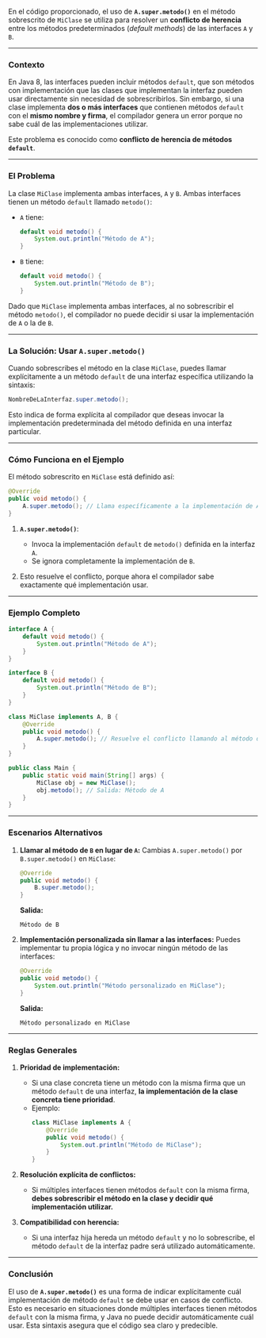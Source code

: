 En el código proporcionado, el uso de **`A.super.metodo()`** en el método sobrescrito de `MiClase` se utiliza para resolver un **conflicto de herencia** entre los métodos predeterminados (*default methods*) de las interfaces `A` y `B`.

---

### **Contexto**
En Java 8, las interfaces pueden incluir métodos `default`, que son métodos con implementación que las clases que implementan la interfaz pueden usar directamente sin necesidad de sobrescribirlos. Sin embargo, si una clase implementa **dos o más interfaces** que contienen métodos `default` con el **mismo nombre y firma**, el compilador genera un error porque no sabe cuál de las implementaciones utilizar.

Este problema es conocido como **conflicto de herencia de métodos `default`**.

---

### **El Problema**
La clase `MiClase` implementa ambas interfaces, `A` y `B`. Ambas interfaces tienen un método `default` llamado `metodo()`:

- `A` tiene:
  ```java
  default void metodo() {
      System.out.println("Método de A");
  }
  ```
- `B` tiene:
  ```java
  default void metodo() {
      System.out.println("Método de B");
  }
  ```

Dado que `MiClase` implementa ambas interfaces, al no sobrescribir el método `metodo()`, el compilador no puede decidir si usar la implementación de `A` o la de `B`.

---

### **La Solución: Usar `A.super.metodo()`**
Cuando sobrescribes el método en la clase `MiClase`, puedes llamar explícitamente a un método `default` de una interfaz específica utilizando la sintaxis:

```java
NombreDeLaInterfaz.super.metodo();
```

Esto indica de forma explícita al compilador que deseas invocar la implementación predeterminada del método definida en una interfaz particular.

---

### **Cómo Funciona en el Ejemplo**
El método sobrescrito en `MiClase` está definido así:

```java
@Override
public void metodo() {
    A.super.metodo(); // Llama específicamente a la implementación de A
}
```

1. **`A.super.metodo()`**:
    - Invoca la implementación `default` de `metodo()` definida en la interfaz `A`.
    - Se ignora completamente la implementación de `B`.

2. Esto resuelve el conflicto, porque ahora el compilador sabe exactamente qué implementación usar.

---

### **Ejemplo Completo**
```java
interface A {
    default void metodo() {
        System.out.println("Método de A");
    }
}

interface B {
    default void metodo() {
        System.out.println("Método de B");
    }
}

class MiClase implements A, B {
    @Override
    public void metodo() {
        A.super.metodo(); // Resuelve el conflicto llamando al método de A
    }
}

public class Main {
    public static void main(String[] args) {
        MiClase obj = new MiClase();
        obj.metodo(); // Salida: Método de A
    }
}
```

---

### **Escenarios Alternativos**
1. **Llamar al método de `B` en lugar de `A`:**
   Cambias `A.super.metodo()` por `B.super.metodo()` en `MiClase`:
   ```java
   @Override
   public void metodo() {
       B.super.metodo();
   }
   ```
   **Salida:**
   ```
   Método de B
   ```

2. **Implementación personalizada sin llamar a las interfaces:**
   Puedes implementar tu propia lógica y no invocar ningún método de las interfaces:
   ```java
   @Override
   public void metodo() {
       System.out.println("Método personalizado en MiClase");
   }
   ```
   **Salida:**
   ```
   Método personalizado en MiClase
   ```

---

### **Reglas Generales**
1. **Prioridad de implementación:**
    - Si una clase concreta tiene un método con la misma firma que un método `default` de una interfaz, **la implementación de la clase concreta tiene prioridad**.
    - Ejemplo:
      ```java
      class MiClase implements A {
          @Override
          public void metodo() {
              System.out.println("Método de MiClase");
          }
      }
      ```

2. **Resolución explícita de conflictos:**
    - Si múltiples interfaces tienen métodos `default` con la misma firma, **debes sobrescribir el método en la clase y decidir qué implementación utilizar.**

3. **Compatibilidad con herencia:**
    - Si una interfaz hija hereda un método `default` y no lo sobrescribe, el método `default` de la interfaz padre será utilizado automáticamente.

---

### **Conclusión**
El uso de **`A.super.metodo()`** es una forma de indicar explícitamente cuál implementación de método `default` se debe usar en casos de conflicto. Esto es necesario en situaciones donde múltiples interfaces tienen métodos `default` con la misma firma, y Java no puede decidir automáticamente cuál usar. Esta sintaxis asegura que el código sea claro y predecible.